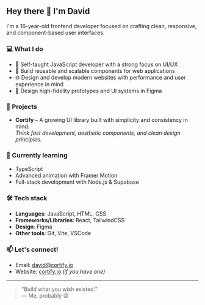 ## Hey there 👋 I'm David

I'm a 16-year-old frontend developer focused on crafting clean, responsive, and component-based user interfaces.

### 💻 What I do
- 🧠 Self-taught JavaScript developer with a strong focus on UI/UX
- 🧩 Build reusable and scalable components for web applications
- 🌐 Design and develop modern websites with performance and user experience in mind
- 🎨 Design high-fidelity prototypes and UI systems in Figma

### 🚀 Projects
- **Cortify** – A growing UI library built with simplicity and consistency in mind.  
  *Think fast development, aesthetic components, and clean design principles.*

### 🌱 Currently learning
- TypeScript
- Advanced animation with Framer Motion
- Full-stack development with Node.js & Supabase

### 🛠️ Tech stack
- **Languages**: JavaScript, HTML, CSS
- **Frameworks/Libraries**: React, TailwindCSS
- **Design**: Figma
- **Other tools**: Git, Vite, VSCode

### 📫 Let's connect!
- Email: [david@cortify.io](mailto:david@cortify.io)
- Website: [cortify.io](https://cortify.io) *(if you have one)*

---

> “Build what you wish existed.”  
> — Me, probably 😄
